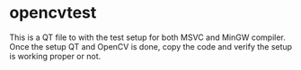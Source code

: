 # opencvtest
This is a QT file to with the test setup for both MSVC and MinGW compiler.
Once the setup QT and OpenCV is done, copy the code and verify the setup is working proper or not.

